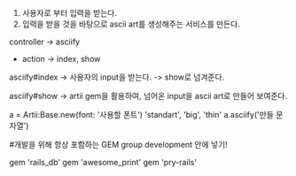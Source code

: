 1. 사용자로 부터 입력을 받는다.
2. 입력을 받을 것을 바탕으로 ascii art를 생성해주는 서비스를 만든다.


controller -> asciify
   - action -> index, show
   
   asciify#index  -> 사용자의 input을 받는다.
                  -> show로 넘겨준다.

  asciify#show -> artii gem을 활용하여, 넘어온 input을 ascii art로 만들어 보여준다.
  
  a = Artii:Base.new(font: '사용할 폰트') 'standart', 'big', 'thin'
  a.asciify('만들 문자열')
  
  
  #개발을 위해 항상 포함하는 GEM
  group development 안에 넣기!
  
  gem 'rails_db'
  gem 'awesome_print'
  gem 'pry-rails'